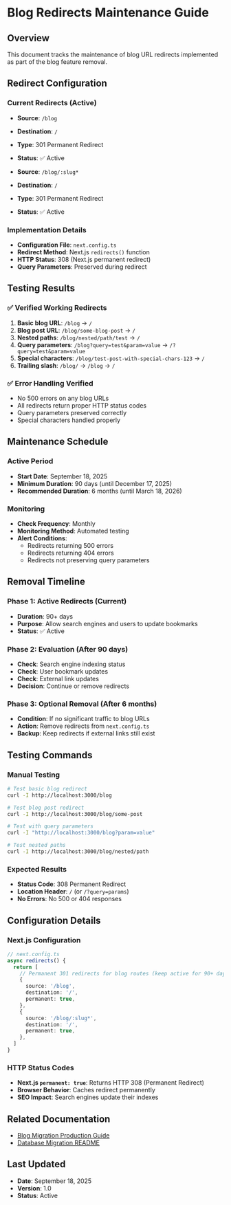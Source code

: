 # Blog Redirects Maintenance Guide

## Overview
This document tracks the maintenance of blog URL redirects implemented as part of the blog feature removal.

## Redirect Configuration

### Current Redirects (Active)
- **Source**: `/blog`
- **Destination**: `/`
- **Type**: 301 Permanent Redirect
- **Status**: ✅ Active

- **Source**: `/blog/:slug*`
- **Destination**: `/`
- **Type**: 301 Permanent Redirect
- **Status**: ✅ Active

### Implementation Details
- **Configuration File**: `next.config.ts`
- **Redirect Method**: Next.js `redirects()` function
- **HTTP Status**: 308 (Next.js permanent redirect)
- **Query Parameters**: Preserved during redirect

## Testing Results

### ✅ Verified Working Redirects
1. **Basic blog URL**: `/blog` → `/`
2. **Blog post URL**: `/blog/some-blog-post` → `/`
3. **Nested paths**: `/blog/nested/path/test` → `/`
4. **Query parameters**: `/blog?query=test&param=value` → `/?query=test&param=value`
5. **Special characters**: `/blog/test-post-with-special-chars-123` → `/`
6. **Trailing slash**: `/blog/` → `/blog` → `/`

### ✅ Error Handling Verified
- No 500 errors on any blog URLs
- All redirects return proper HTTP status codes
- Query parameters preserved correctly
- Special characters handled properly

## Maintenance Schedule

### Active Period
- **Start Date**: September 18, 2025
- **Minimum Duration**: 90 days (until December 17, 2025)
- **Recommended Duration**: 6 months (until March 18, 2026)

### Monitoring
- **Check Frequency**: Monthly
- **Monitoring Method**: Automated testing
- **Alert Conditions**: 
  - Redirects returning 500 errors
  - Redirects returning 404 errors
  - Redirects not preserving query parameters

## Removal Timeline

### Phase 1: Active Redirects (Current)
- **Duration**: 90+ days
- **Purpose**: Allow search engines and users to update bookmarks
- **Status**: ✅ Active

### Phase 2: Evaluation (After 90 days)
- **Check**: Search engine indexing status
- **Check**: User bookmark updates
- **Check**: External link updates
- **Decision**: Continue or remove redirects

### Phase 3: Optional Removal (After 6 months)
- **Condition**: If no significant traffic to blog URLs
- **Action**: Remove redirects from `next.config.ts`
- **Backup**: Keep redirects if external links still exist

## Testing Commands

### Manual Testing
```bash
# Test basic blog redirect
curl -I http://localhost:3000/blog

# Test blog post redirect
curl -I http://localhost:3000/blog/some-post

# Test with query parameters
curl -I "http://localhost:3000/blog?param=value"

# Test nested paths
curl -I http://localhost:3000/blog/nested/path
```

### Expected Results
- **Status Code**: 308 Permanent Redirect
- **Location Header**: `/` (or `/?query=params`)
- **No Errors**: No 500 or 404 responses

## Configuration Details

### Next.js Configuration
```typescript
// next.config.ts
async redirects() {
  return [
    // Permanent 301 redirects for blog routes (keep active for 90+ days)
    {
      source: '/blog',
      destination: '/',
      permanent: true,
    },
    {
      source: '/blog/:slug*',
      destination: '/',
      permanent: true,
    },
  ]
}
```

### HTTP Status Codes
- **Next.js `permanent: true`**: Returns HTTP 308 (Permanent Redirect)
- **Browser Behavior**: Caches redirect permanently
- **SEO Impact**: Search engines update their indexes

## Related Documentation
- [Blog Migration Production Guide](./blog-migration-production-guide.md)
- [Database Migration README](../prisma/migrations/20250120000000_drop_blog_tables/README.md)

## Last Updated
- **Date**: September 18, 2025
- **Version**: 1.0
- **Status**: Active
